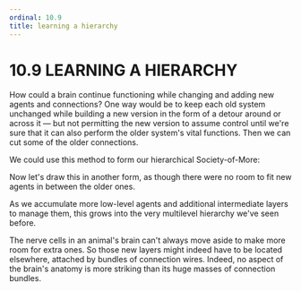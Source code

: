 ```yaml
---
ordinal: 10.9
title: learning a hierarchy
---
```


# 10.9 LEARNING A HIERARCHY 

<p>How could a brain continue functioning while changing and adding new agents and connections? One way would be to keep each old system unchanged while building a new version in the form of a detour around or across it &mdash; but not permitting the new version to assume control until we're sure that it can also perform the older system's vital functions. Then we can cut some of the older connections.</p>
<p>We could use this method to form our hierarchical Society-of-More:</p>
<p>Now let's draw this in another form, as though there were no room to fit new agents in between the older ones.</p>
<p>As we accumulate more low-level agents and additional intermediate layers to manage them, this grows into the very multilevel hierarchy we've seen before.</p>
<p>The nerve cells in an animal's brain can't always move aside to make more room for extra ones. So those new layers might indeed have to be located elsewhere, attached by bundles of connection wires. Indeed, no aspect of the brain's anatomy is more striking than its huge masses of connection bundles.</p>
